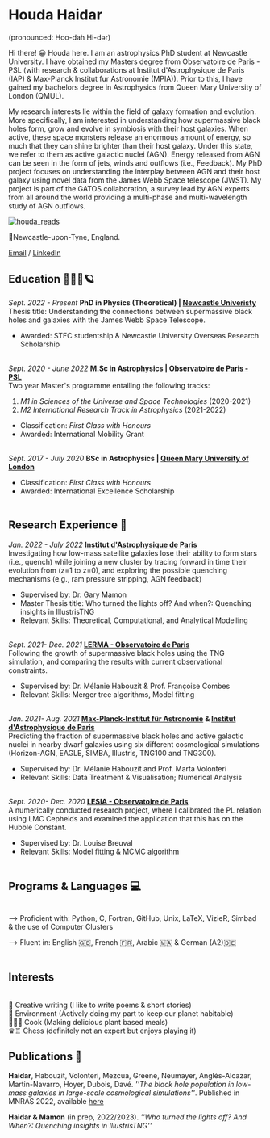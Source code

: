 
# Houda Haidar 
(pronounced: Hoo-dah Hi-dər)
 
Hi there! 😀 Houda here. I am an astrophysics PhD student at Newcastle University. I have  obtained my Masters degree from Observatoire de Paris - PSL (with research & collaborations at Institut d'Astrophysique de Paris (IAP) & Max-Planck Institut fur Astronomie (MPIA)). Prior to this, I have  gained my bachelors degree in Astrophysics from Queen Mary University of London (QMUL).
 

My research interests lie within the field of galaxy formation and evolution. More specifically, I am interested in understanding how supermassive black holes form, grow and evolve in symbiosis with their host galaxies. When active, these space monsters release an enormous amount of energy, so much that they can shine brighter than their host galaxy. Under this state, we refer to them as active galactic nuclei (AGN). Energy released from AGN can be seen in the form of jets, winds and outflows (i.e., Feedback). My PhD project focuses on understanding the interplay between AGN and their host galaxy using novel data from the James Webb Space telescope (JWST). My project is part of the GATOS collaboration, a survey lead by AGN experts from all around the world providing a multi-phase and multi-wavelength study of AGN outflows.

![houda_reads](https://user-images.githubusercontent.com/74595294/187956083-c04c64aa-4789-4bca-a467-ab207b779b41.png)

📍Newcastle-upon-Tyne, England.



[Email](mailto:houda.physics@gmail.com) / [LinkedIn](https://www.linkedin.com/in/houdahaidar/) 


## Education 👩🏻‍🏫🪐

_Sept. 2022 - Present_   **PhD in Physics (Theoretical)  | [Newcastle Univeristy](https://www.ncl.ac.uk/maths-physics/)**  <br>
Thesis title: Understanding the connections between supermassive black holes and galaxies with the James Webb Space Telescope.

- Awarded:  STFC studentship & Newcastle University Overseas Research Scholarship
<br><br>

_Sept. 2020 - June 2022_   **M.Sc in Astrophysics  | [Observatoire de Paris - PSL](https://www.observatoiredeparis.psl.eu/-master-231-.html?lang=en)**  <br>
Two year Master's programme entailing the following tracks: 
1. _M1 in Sciences of the Universe and Space Technologies_ (2020-2021) 
2. _M2 International Research Track in Astrophysics_ (2021-2022)
 - Classification: _First Class with Honours_
 - Awarded: International Mobility Grant 
<br><br>

_Sept. 2017 - July 2020_   **BSc in Astrophysics  | [Queen Mary University of London](https://www.qmul.ac.uk/spcs/physics-and-astronomy/)**  <br>
 - Classification: _First Class with Honours_
 - Awarded: International Excellence Scholarship
<br><br>


## Research Experience 🔭

_Jan. 2022 - July 2022_   **[Institut d'Astrophysique de Paris](https://www.iap.fr)**  <br>
Investigating how low-mass satellite galaxies lose their ability to form stars (i.e., quench) while joining a new cluster by tracing forward in time their evolution from (z=1 to z=0), and exploring the possible quenching mechanisms (e.g., ram pressure stripping, AGN feedback)

 - Supervised by:  Dr. Gary Mamon
 - Master Thesis title: Who turned the lights off? And when?: Quenching insights in IllustrisTNG
 - Relevant Skills: Theoretical, Computational, and Analytical  Modelling
<br><br>


_Sept. 2021- Dec. 2021_   **[LERMA - Observatoire de Paris](https://lerma.obspm.fr/?lang=en)**  <br>
 Following the growth of supermassive black holes using the TNG simulation, and comparing the results with current observational constraints.
 - Supervised by:  Dr. Mélanie Habouzit & Prof. Françoise Combes 
 - Relevant Skills: Merger tree algorithms, Model fitting
<br><br>

_Jan. 2021- Aug. 2021_   **[Max-Planck-Institut für Astronomie](https://www.mpia.de/en) & [Institut d'Astrophysique de Paris](https://www.iap.fr)**  <br>
Predicting the fraction of  supermassive black holes and active galactic nuclei in nearby dwarf galaxies using six different cosmological simulations (Horizon-AGN, EAGLE, SIMBA, Illustris, TNG100 and TNG300). 
 - Supervised by:    Dr. Mélanie Habouzit and Prof. Marta Volonteri
 - Relevant Skills: Data Treatment \&  Visualisation; Numerical Analysis
<br><br>


_Sept. 2020- Dec. 2020_   **[LESIA - Observatoire de Paris](https://lesia.obspm.fr)**  <br>
A numerically conducted research project, where I calibrated the PL relation using LMC Cepheids and examined the application that this has on the Hubble Constant.
 - Supervised by:  Dr. Louise Breuval
 - Relevant Skills:  Model fitting & MCMC algorithm
<br><br>


## Programs & Languages 💻
 <br>
--> Proficient with: Python, C, Fortran, GitHub, Unix, LaTeX, VizieR, Simbad & the use of Computer Clusters

--> Fluent in:  English 🇬🇧, French 🇫🇷, Arabic 🇲🇦 & German (A2)🇩🇪
 <br> <br>

## Interests 
<br>
📝 Creative writing (I like to write poems & short stories)<br>
🌱 Environment (Actively doing my part to keep our planet habitable)<br>
👩🏻‍🍳 Cook (Making delicious plant based meals)<br>
♛♖ Chess (definitely not an expert but enjoys playing it)
<br>

## Publications 📜

**Haidar**, Habouzit, Volonteri, Mezcua, Greene, Neumayer, Anglés-Alcazar, Martin-Navarro, Hoyer, Dubois, Davé. _''The black hole population in low-mass galaxies in large-scale cosmological simulations''_.  Published in MNRAS 2022, available [here](https://academic.oup.com/mnras/article-abstract/514/4/4912/6609506)


**Haidar & Mamon** (in prep, 2022/2023).  _''Who turned the lights off? And When?: Quenching insights in IllustrisTNG''_

